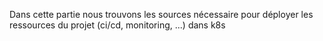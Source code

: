 Dans cette partie nous trouvons les sources nécessaire pour déployer les ressources du projet (ci/cd, monitoring, ...) dans k8s
